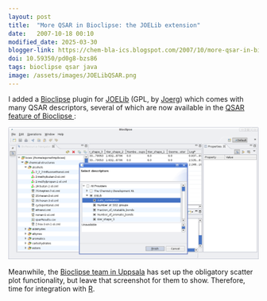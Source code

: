 ```yaml
---
layout: post
title:  "More QSAR in Bioclipse: the JOELib extension"
date:   2007-10-18 00:10
modified_date: 2025-03-30
blogger-link: https://chem-bla-ics.blogspot.com/2007/10/more-qsar-in-bioclipse-joelib-extension.html
doi: 10.59350/pd0g8-bzs86
tags: bioclipse qsar java
image: /assets/images/JOELibQSAR.png
---
```


I added a [Bioclipse](http://www.bioclipse.net/) plugin for [JOELib](http://joelib.sourceforge.net/) (GPL, by
[Joerg](http://miningdrugs.blogspot.com/)) which comes with many QSAR descriptors, several of which are now
available in the [QSAR feature of Bioclipse <i class="fa-solid fa-recycle fa-xs"></i>
](https://chem-bla-ics.linkedchemistry.info/2007/07/26/further-bioclipse-qsar-functionality.html):

![](/assets/images/JOELibQSAR.png)

Meanwhile, the [Bioclipse team in Uppsala](http://bioclipse.blogspot.com/) has set up the obligatory
scatter plot functionality, but leave that screenshot for them to show. Therefore, time for integration
with [R](http://www.r-project.org/).
